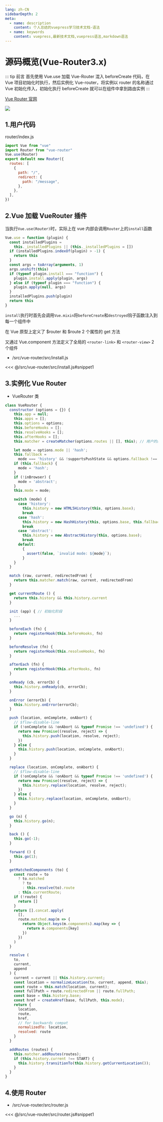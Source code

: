 ```yaml
---
lang: zh-CN
sidebarDepth: 2
meta:
  - name: description
    content: 个人总结的vuepress学习技术文档-语法
  - name: keywords
    content: vuepress,最新技术文档,vuepress语法,markdown语法
---
```


# 源码概览(Vue-Router3.x)

::: tip 前言
首先使用 Vue.use 加载 Vue-Router 混入 beforeCreate 代码，在 Vue 项目初始化时执行，然后实例化 Vue-router，将实例以 router 的名称通过 Vue 初始化传入，初始化执行 beforeCreate 就可以在组件中拿到路由实例
:::

[Vue Router 官网](https://router.vuejs.org/zh/)

![](./VueRouter.png)

## 1.用户代码

router/index.js

```js
import Vue from "vue"
import Router from "vue-router"
Vue.use(Router)
export default new Router({
  routes: [
    {
      path: "/",
      redirect: {
        path: "/message",
      },
    },
  ],
})
```

## 2.Vue 加载 VueRouter 插件

当执行`Vue.use(Router)`时，实际上在 vue 内部会调用`Router`上的`install`函数

```js
Vue.use = function (plugin) {
  const installedPlugins =
    this._installedPlugins || (this._installedPlugins = [])
  if (installedPlugins.indexOf(plugin) > -1) {
    return this
  }
  const args = toArray(arguments, 1)
  args.unshift(this)
  if (typeof plugin.install === "function") {
    plugin.install.apply(plugin, args)
  } else if (typeof plugin === "function") {
    plugin.apply(null, args)
  }
  installedPlugins.push(plugin)
  return this
}
```

`install`执行时首先会调用`Vue.mixin`将`beforeCreate`和`destroyed`钩子函数注入到每一个组件中

在 Vue 原型上定义了 $router 和 $route 2 个属性的 get ⽅法

⼜通过 Vue.component ⽅法定义了全局的 `<router-link>` 和 `<router-view>` 2 个组件

- /src/vue-router/src/install.js

<<< @/src/vue-router/src/install.js#snippet1

## 3.实例化 Vue Router

- VueRouter 类

```js
class VueRouter {
  constructor (options = {}) {
    this.app = null;
    this.apps = [];
    this.options = options;
    this.beforeHooks = [];
    this.resolveHooks = [];
    this.afterHooks = [];
    this.matcher = createMatcher(options.routes || [], this); // 用户的配置信息传入

    let mode = options.mode || 'hash';
    this.fallback =
      mode === 'history' && !supportsPushState && options.fallback !== false;
    if (this.fallback) {
      mode = 'hash';
    }
    if (!inBrowser) {
      mode = 'abstract';
    }
    this.mode = mode;

    switch (mode) {
      case 'history':
        this.history = new HTML5History(this, options.base);
        break
      case 'hash':
        this.history = new HashHistory(this, options.base, this.fallback);
        break
      case 'abstract':
        this.history = new AbstractHistory(this, options.base);
        break
      default:
        {
          assert(false, `invalid mode: ${mode}`);
        }
    }
  }

  match (raw, current, redirectedFrom) {
    return this.matcher.match(raw, current, redirectedFrom)
  }

  get currentRoute () {
    return this.history && this.history.current
  }

  init (app) { // 初始化阶段
    ...
  }

  beforeEach (fn) {
    return registerHook(this.beforeHooks, fn)
  }

  beforeResolve (fn) {
    return registerHook(this.resolveHooks, fn)
  }

  afterEach (fn) {
    return registerHook(this.afterHooks, fn)
  }

  onReady (cb, errorCb) {
    this.history.onReady(cb, errorCb);
  }

  onError (errorCb) {
    this.history.onError(errorCb);
  }

  push (location, onComplete, onAbort) {
    // $flow-disable-line
    if (!onComplete && !onAbort && typeof Promise !== 'undefined') {
      return new Promise((resolve, reject) => {
        this.history.push(location, resolve, reject);
      })
    } else {
      this.history.push(location, onComplete, onAbort);
    }
  }

  replace (location, onComplete, onAbort) {
    // $flow-disable-line
    if (!onComplete && !onAbort && typeof Promise !== 'undefined') {
      return new Promise((resolve, reject) => {
        this.history.replace(location, resolve, reject);
      })
    } else {
      this.history.replace(location, onComplete, onAbort);
    }
  }

  go (n) {
    this.history.go(n);
  }

  back () {
    this.go(-1);
  }

  forward () {
    this.go(1);
  }

  getMatchedComponents (to) {
    const route = to
      ? to.matched
        ? to
        : this.resolve(to).route
      : this.currentRoute;
    if (!route) {
      return []
    }
    return [].concat.apply(
      [],
      route.matched.map(m => {
        return Object.keys(m.components).map(key => {
          return m.components[key]
        })
      })
    )
  }

  resolve (
    to,
    current,
    append
  ) {
    current = current || this.history.current;
    const location = normalizeLocation(to, current, append, this);
    const route = this.match(location, current);
    const fullPath = route.redirectedFrom || route.fullPath;
    const base = this.history.base;
    const href = createHref(base, fullPath, this.mode);
    return {
      location,
      route,
      href,
      // for backwards compat
      normalizedTo: location,
      resolved: route
    }
  }

  addRoutes (routes) {
    this.matcher.addRoutes(routes);
    if (this.history.current !== START) {
      this.history.transitionTo(this.history.getCurrentLocation());
    }
  }
}
```

## 4.使用 Router

- /src/vue-router/src/router.js

<<< @/src/vue-router/src/router.js#snippet1
